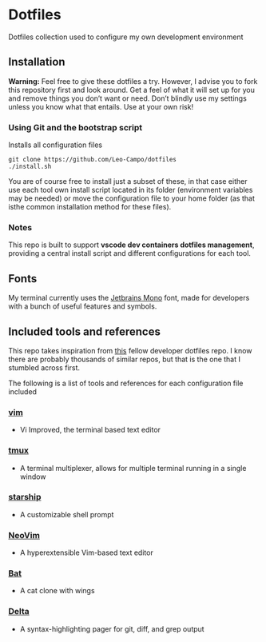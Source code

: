 # Dotfiles

Dotfiles collection used to configure my own development environment

## Installation

**Warning:** Feel free to give these dotfiles a try. However, I advise you to 
fork this repository first and look around. Get a feel of what it will set up 
for you and remove things you don’t want or need. 
Don’t blindly use my settings unless you know what that entails. Use at your own risk!



### Using Git and the bootstrap script
Installs all configuration files
```shell
git clone https://github.com/Leo-Campo/dotfiles
./install.sh
```

You are of course free to install just a subset of these, in that case either use each tool own install script
located in its folder (environment variables may be needed) or move the configuration file to your 
home folder (as that isthe common installation method for these files).

### Notes

This repo is built to support **vscode dev containers dotfiles management**, providing a central install
script and different configurations for each tool.

## Fonts
My terminal currently uses the [Jetbrains Mono](https://www.jetbrains.com/lp/mono/)
font, made for developers with a bunch of useful features and symbols.

## Included tools and references

This repo takes inspiration from [this](https://github.com/benmatselby/dotfiles) fellow developer dotfiles repo. I know there are probably thousands of 
similar repos, but that is the one that I stumbled across first.

The following is a list of tools and references for each configuration file included

### [vim](https://github.com/vim/vim)
- Vi Improved, the terminal based text editor
### [tmux](https://github.com/tmux/tmux)
- A terminal multiplexer, allows for multiple terminal running in a single window
### [starship](https://github.com/starship/starship)
- A customizable shell prompt 
### [NeoVim](https://github.com/neovim/neovim)
- A hyperextensible Vim-based text editor
### [Bat](https://github.com/sharkdp/bat)
- A cat clone with wings 
### [Delta](https://github.com/dandavison/delta)
- A syntax-highlighting pager for git, diff, and grep output


